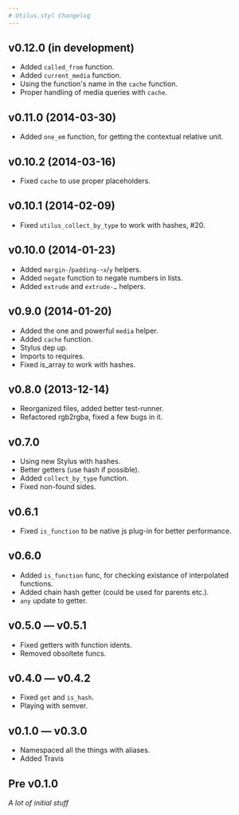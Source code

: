 ```yaml
---
# Utilus.styl Changelog
---
```


## v0.12.0 (in development)

- Added `called_from` function.
- Added `current_media` function.
- Using the function's name in the `cache` function.
- Proper handling of media queries with `cache`.

## v0.11.0 (2014-03-30)

- Added `one_em` function, for getting the contextual relative unit.

## v0.10.2 (2014-03-16)

- Fixed `cache` to use proper placeholders.

## v0.10.1 (2014-02-09)

- Fixed `utilus_collect_by_type` to work with hashes, #20.

## v0.10.0 (2014-01-23)

- Added `margin-`/`padding-`-`x`/`y` helpers.
- Added `negate` function to negate numbers in lists.
- Added `extrude` and `extrude-…` helpers.

## v0.9.0 (2014-01-20)

- Added the one and powerful `media` helper.
- Added `cache` function.
- Stylus dep up.
- Imports to requires.
- Fixed is_array to work with hashes.

## v0.8.0 (2013-12-14)

- Reorganized files, added better test-runner.
- Refactored rgb2rgba, fixed a few bugs in it.

## v0.7.0

- Using new Stylus with hashes.
- Better getters (use hash if possible).
- Added `collect_by_type` function.
- Fixed non-found sides.

## v0.6.1

- Fixed `is_function` to be native js plug-in for better performance.

## v0.6.0

- Added `is_function` func, for checking existance of interpolated functions.
- Added chain hash getter (could be used for parents etc.).
- `any` update to getter.

## v0.5.0 — v0.5.1

- Fixed getters with function idents.
- Removed obsoltete funcs.

## v0.4.0 — v0.4.2

- Fixed `get` and `is_hash`.
- Playing with semver.

## v0.1.0 — v0.3.0

- Namespaced all the things with aliases.
- Added Travis

## Pre v0.1.0

_A lot of initial stuff_
